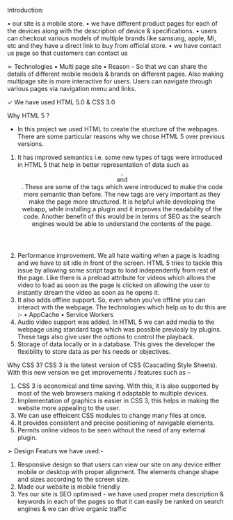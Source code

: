 Introduction:

• our site is a mobile store.
• we have different product pages for each of the devices
along with the description of device & specifications.
• users can checkout various models of multiple brands like
samsung, apple, Mi, etc and they have a direct link to buy
from official store.
• we have contact us page so that customers can contact us

➢ Technologies
▪ Multi page site
• Reason - So that we can share the details of
different mobile models & brands on different
pages. Also making multipage site is more
interactive for users. Users can navigate through
various pages via navigation menu and links.

✓ We have used HTML 5.0 & CSS 3.0

Why HTML 5 ?
- In this project we used HTML to create the sturcture of the
webpages. There are some particular reasons why we chose HTML 5
over previous versions.
1. It has improved semantics i.e. some new types of tags were
introduced in HTML 5 that help in better representation of data
such as <header>, <footer> and <aside>. These are some of the
tags which were introduced to make the code more semantic
than before.
The new tags are very important as they make the page more
structured. It is helpful while developing the webapp, while
installing a plugin and it improves the readability of the code.
Another benefit of this would be in terms of SEO as the search
engines would be able to understand the contents of the page.
2. Performance improvement. We all hate waiting when a page is
loading and we have to sit idle in front of the screen. HTML 5
tries to tackle this issue by allowing some script tags to load
independently from rest of the page. Like there is a preload
attribute for videos which allows the video to load as soon as the
page is clicked on allowing the user to instantly stream the video
as soon as he opens it.
3. It also adds offline support. So, even when you’ve offline you
can interact with the webpage. The technologies which help us
to do this are :-
• AppCache
• Service Workers
4. Audio video support was added. In HTML 5 we can add media
to the webpage using standard tags which was possible
previosly by plugins. These tags also give user the options to
control the playback.
5. Storage of data locally or in a database. This gives the developer
the flexibility to store data as per his needs or objectives.

Why CSS 3?
CSS 3 is the latest version of CSS (Cascading Style Sheets). With this
new version we get improvements / features such as –
1. CSS 3 is economical and time saving. With this, it is also
supported by most of the web browsers making it adaptable to
multiple devices.
2. Implementation of graphics is easier in CSS 3, this helps in
making the website more appealing to the user.
3. We can use effieicent CSS modules to change many files at
once.
4. It provides consistent and precise positioning of navigable
elements.
5. Permits online videos to be seen without the need of any
external plugin.

➢ Design Featurs we have used:-
1. Responsive design so that users can view our site on any
device either mobile or desktop with proper alignment.
The elements change shape and sizes according to the
screen size.
2. Made our website is mobile friendly
3. Yes our site is SEO optimised - we have used proper meta
description & keywords in each of the pages so that it can
easily be ranked on search engines & we can drive organic
traffic
